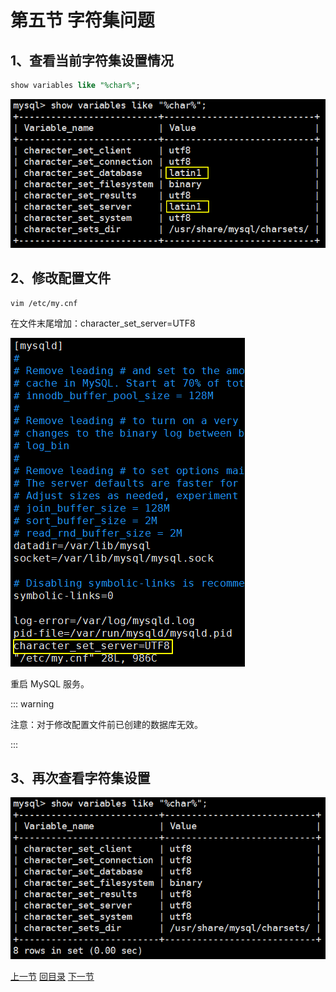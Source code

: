 

# 第五节 字符集问题

## 1、查看当前字符集设置情况

```sql
show variables like "%char%";
```

![images](./images/img013.png)



## 2、修改配置文件

```shell
vim /etc/my.cnf
```



在文件末尾增加：character_set_server=UTF8

![images](./images/img014.png)



重启 MySQL 服务。



::: warning

注意：对于修改配置文件前已创建的数据库无效。

:::



## 3、再次查看字符集设置

![images](./images/img015.png)



[上一节](verse04.html) [回目录](index.html)  [下一节](verse06.html)